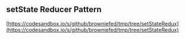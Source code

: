 ## setState Reducer Pattern

[https://codesandbox.io/s/github/browniefed/tmp/tree/setStateRedux](https://codesandbox.io/s/github/browniefed/tmp/tree/setStateRedux)